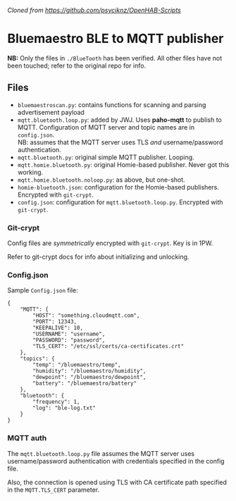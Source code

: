 _Cloned from <https://github.com/psyciknz/OpenHAB-Scripts>_

# Bluemaestro BLE to MQTT publisher

**NB:** Only the files in `./BlueTooth` has been verified. All other files have not been touched; refer to the original repo for info.

## Files

* `bluemaestroscan.py`: contains functions for scanning and parsing advertisement payload
* `mqtt.bluetooth.loop.py`: added by JWJ. Uses **paho-mqtt** to publish to MQTT. Configuration of MQTT server and topic names are in `config.json`.  
  NB: assumes that the MQTT server uses TLS _and_ username/password authentication.
* `mqtt.bluetooth.py`: original simple MQTT publisher. Looping.
* `mqtt.homie.bluetooth.py`: original Homie-based publisher. Never got this working.
* `mqtt.homie.bluetooth.noloop.py`: as above, but one-shot.
* `homie-bluetooth.json`: configuration for the Homie-based publishers. Encrypted with `git-crypt`.
* `config.json`: configuration for `mqtt.bluetooth.loop.py`. Encrypted with `git-crypt`. 

### Git-crypt

Config files are _symmetrically_ encrypted with `git-crypt`. Key is in 1PW.

Refer to git-crypt docs for info about initializing and unlocking.

### Config.json

Sample `Config.json` file:

	{
		"MQTT": {
			"HOST": "something.cloudmqtt.com",
			"PORT": 12343,
			"KEEPALIVE": 10,
			"USERNAME": "username",
			"PASSWORD": "password",
			"TLS_CERT": "/etc/ssl/certs/ca-certificates.crt"
		},
		"topics": {
			"temp": "/bluemaestro/temp",
			"humidity": "/bluemaestro/humidity",
			"dewpoint": "/bluemaestro/dewpoint",
			"battery": "/bluemaestro/battery"
		},
		"bluetooth": {
			"frequency": 1,
			"log": "ble-log.txt"
		}
	}

### MQTT auth

The `mqtt.bluetooth.loop.py` file assumes the MQTT server uses username/password authentication with credentials specified in the config file.

Also, the connection is opened using TLS with CA certificate path specified in the `MQTT.TLS_CERT` parameter.
